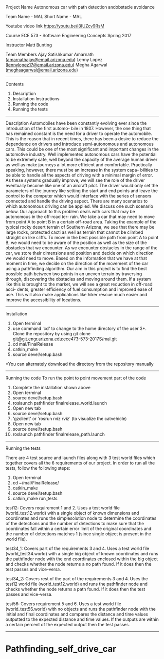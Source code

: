 Project Name
Autonomous car with path detection andobstacle avoidance

Team Name - MAL
Short Name - MAL

Youtube video link
https://youtu.be/i3IUZcv9RsM

Course
ECE 573 - Software Engineering Concepts
Spring 2017

Instructor
Matt Bunting

Team Members
Ajay Satishkumar Amarnath (amarnathajay@email.arizona.edu)
Lenny Lopez (lennylopez17@email.arizona.edu)
Megha Agarwal (meghaagarwal@email.arizona.edu)
______________________________________________________________________________________________________________________
Contents
1. Description
2. Installation Instructions
3. Running the code
4. Running the tests
______________________________________________________________________________________________________________________
Description
Automobiles have been constantly evolving ever since the introduction of the first automo-
bile in 1807. However, the one thing that has remained constant is the need for a driver
to operate the automobile. This is the reason that in recent times, there has been a desire
to reduce the dependence on drivers and introduce semi-autonomous and autonomous cars.
This could be one of the most significant and important changes in the automotive industry.
Well implemented autonomous cars have the potential to be extremely safe, well beyond
the capacity of the average human driver as well as make journeys a lot more efficient and
comfortable. Practically speaking, however, there must be an increase in the system capa-
bilities to be able to handle all the aspects of driving with a minimal margin of error. As
these systems gradually improve, we will see the role of the driver eventually become like
one of an aircraft pilot. The driver would only set the parameters of the journey like setting
the start and end points and leave the control to the computer which would interface with
the series of sensors connected and handle the driving aspect. There are many scenarios to
which autonomous driving can be applied. We discuss one such scenario below.
Our approach to this problem deals with cars that may be autonomous in the off-road ter-
rain. We take a car that may need to move from point A to point B in a certain off-road
area. Taking the example of the typical rocky desert terrain of Southern Arizona, we see that
there may be large rocks, protected cacti as well as terrain that cannot be climbed straight
on like cliffs. To move in the best possible path from point A to point B, we would need to
be aware of the position as well as the size of the obstacles that we encounter.
As we encounter obstacles in the range of the car, we store their dimensions and position
and decide on which direction we would need to move. Based on the information that we
have at that moment in time, we decide on the direction of the movement of the car using
a pathfinding algorithm. Our aim in this project is to find the best possible path between
two points in an uneven terrain by traversing through, discovering the obstacles and moving
around them.
If a system like this is brought to the market, we will see a great reduction in off-road acci-
dents, greater efficiency of fuel consumption and improved ease of use. This will also make
applications like hiker rescue much easier and improve the accessibility of locations.
______________________________________________________________________________________________________________________
Installation

1. Open terminal
2. use command 'cd' to change to the home directory of the user
3*. Clone the repository by using git clone git@git.engr.arizona.edu:ece473-573-2017S/mal.git
4. cd mal/FinalRelease
5. catkin_make
6. source devel/setup.bash

*You can alternately download the directory from the repository manually
______________________________________________________________________________________________________________________


Running the code
To run the point to point movement part of the code
1. Complete the installation shown above
2. Open terminal
3. source devel/setup.bash
4. roslaunch pathfinder finalrelease_world.launch
5. Open new tab
6. source devel/setup.bash
7. 'gzclient' or 'rosrun rviz rviz' (to visualize the catvehicle)
8. Open new tab
9. source devel/setup.bash
10. roslaunch pathfinder finalrelease_path.launch
______________________________________________________________________________________________________________________

Running the tests

There are 4 test source and launch files along with 3 test world files which together covers all the 6 requirements of our project. In order to run all the tests, follow the following steps:

1. Open terminal
2. cd ~/mal/FinalRelease/
3. catkin_make
4. source devel/setup.bash
5. catkin_make run_tests

test12: Covers requirement 1 and 2. Uses a test world file (world_test12.world) with a single object of known dimensions and coordinates and runs the simplesolution node to determine the coordinates of the detections and the number of detections to make sure that the coordinates fall within a certain error limit of the original coordinates and the number of detections matches 1 (since single object is present in the world file).

test34_1: Covers part of the requirements 3 and 4. Uses a test world file (world_test34.world) with a single big object of known coordinates and runs the pathfinder node with the end coordinates enclosed within the big object and checks whether the node returns a no path found. If it does then the test passes and vice-versa.

test34_2: Covers rest of the part of the requirements 3 and 4. Uses the test12 world file (world_test12.world) and runs the pathfinder node and checks whether the node returns a path found. If it does then the test passes and vice-versa.

test56: Covers requirement 5 and 6. Uses a test world file (world_test56.world) with no objects and runs the pathfinder node with the initial and final coordinates and compares the distance and time values outputted to the expected distance and time values. If the outputs are within a certain percent of the expected output then the test passes.
______________________________________________________________________________________________________________________
# Pathfinding_self_drive_car
